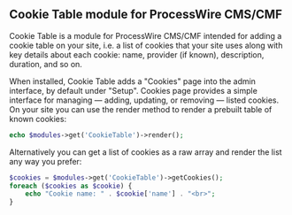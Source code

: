 Cookie Table module for ProcessWire CMS/CMF
-------------------------------------------

Cookie Table is a module for ProcessWire CMS/CMF intended for adding a cookie table on your site, i.e. a list of cookies that your site uses along with key details about each cookie: name, provider (if known), description, duration, and so on.

When installed, Cookie Table adds a "Cookies" page into the admin interface, by default under "Setup". Cookies page provides a simple interface for managing — adding, updating, or removing — listed cookies. On your site you can use the render method to render a prebuilt table of known cookies:

```php
echo $modules->get('CookieTable')->render();
```

Alternatively you can get a list of cookies as a raw array and render the list any way you prefer:

```php
$cookies = $modules->get('CookieTable')->getCookies();
foreach ($cookies as $cookie) {
	echo "Cookie name: " . $cookie['name'] . "<br>";
}
```
